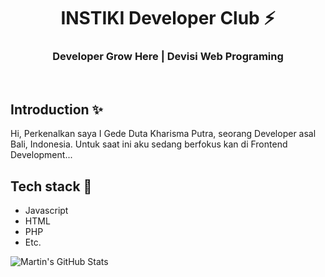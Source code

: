 <div align="center">
  <h1>INSTIKI Developer Club ⚡</h1>
  <h3>Developer Grow Here | Devisi Web Programing</h3>
</div>

<br>

## Introduction ✨


Hi, Perkenalkan saya I Gede Duta Kharisma Putra, seorang Developer asal Bali, Indonesia.
Untuk saat ini aku sedang berfokus kan di Frontend Development...

## Tech stack 🚀

- Javascript
- HTML
- PHP
- Etc.


<img align="center" src="https://github-readme-stats.vercel.app/api?username=DutaKharismaP&show_icons=true&line_height=27&count_private=true&title_color=ffffff&text_color=c9cacc&icon_color=2bbc8a&bg_color=1d1f21" alt="Martin's GitHub Stats" />

